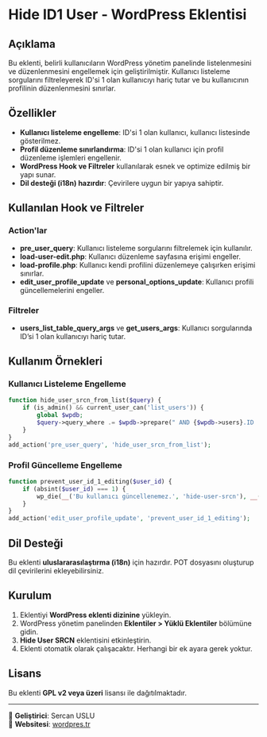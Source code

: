 # Hide ID1 User - WordPress Eklentisi

## Açıklama
Bu eklenti, belirli kullanıcıların WordPress yönetim panelinde listelenmesini ve düzenlenmesini engellemek için geliştirilmiştir. Kullanıcı listeleme sorgularını filtreleyerek ID'si 1 olan kullanıcıyı hariç tutar ve bu kullanıcının profilinin düzenlenmesini sınırlar.

## Özellikler
- **Kullanıcı listeleme engelleme**: ID'si 1 olan kullanıcı, kullanıcı listesinde gösterilmez.
- **Profil düzenleme sınırlandırma**: ID'si 1 olan kullanıcı için profil düzenleme işlemleri engellenir.
- **WordPress Hook ve Filtreler** kullanılarak esnek ve optimize edilmiş bir yapı sunar.
- **Dil desteği (i18n) hazırdır**: Çevirilere uygun bir yapıya sahiptir.

## Kullanılan Hook ve Filtreler

### Action'lar
- **pre_user_query**: Kullanıcı listeleme sorgularını filtrelemek için kullanılır.
- **load-user-edit.php**: Kullanıcı düzenleme sayfasına erişimi engeller.
- **load-profile.php**: Kullanıcı kendi profilini düzenlemeye çalışırken erişimi sınırlar.
- **edit_user_profile_update** ve **personal_options_update**: Kullanıcı profili güncellemelerini engeller.

### Filtreler
- **users_list_table_query_args** ve **get_users_args**: Kullanıcı sorgularında ID’si 1 olan kullanıcıyı hariç tutar.

## Kullanım Örnekleri

### Kullanıcı Listeleme Engelleme
```php
function hide_user_srcn_from_list($query) {
    if (is_admin() && current_user_can('list_users')) {
        global $wpdb;
        $query->query_where .= $wpdb->prepare(" AND {$wpdb->users}.ID != %d", 1);
    }
}
add_action('pre_user_query', 'hide_user_srcn_from_list');
```

### Profil Güncelleme Engelleme
```php
function prevent_user_id_1_editing($user_id) {
    if (absint($user_id) === 1) {
        wp_die(__('Bu kullanıcı güncellenemez.', 'hide-user-srcn'), __('Erişim Engellendi', 'hide-user-srcn'), 403);
    }
}
add_action('edit_user_profile_update', 'prevent_user_id_1_editing');
```

## Dil Desteği
Bu eklenti **uluslararasılaştırma (i18n)** için hazırdır. POT dosyasını oluşturup dil çevirilerini ekleyebilirsiniz.

## Kurulum
1. Eklentiyi **WordPress eklenti dizinine** yükleyin.
2. WordPress yönetim panelinden **Eklentiler > Yüklü Eklentiler** bölümüne gidin.
3. **Hide User SRCN** eklentisini etkinleştirin.
4. Eklenti otomatik olarak çalışacaktır. Herhangi bir ek ayara gerek yoktur.

## Lisans
Bu eklenti **GPL v2 veya üzeri** lisansı ile dağıtılmaktadır.

---

📌 **Geliştirici**: Sercan USLU  
🔗 **Websitesi**: [wordpres.tr](https://wordpres.tr/id-1-kullanicisini-gizle/)
